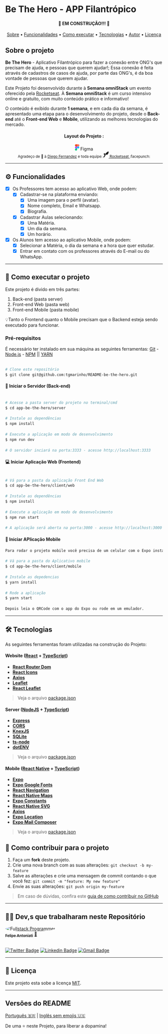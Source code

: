 # Be The Hero - APP Filantrópico

<h4 align="center"> 
	🚧  EM CONSTRUÇÃO!!! 🚧
</h4>

<p align="center">
 <a href="#-sobre-o-projeto">Sobre</a> •
 <a href="#-funcionalidades">Funcionalidades</a> •
 <a href="#-como-executar-o-projeto">Como executar</a> • 
 <a href="#-tecnologias">Tecnologias</a> • 
 <a href="#-autor">Autor</a> • 
 <a href="#user-content--licença">Licença</a>
</p>


##  Sobre o projeto

**Be The Hero** - Aplicativo Filantrópico para fazer a conexão entre ONG's que precisam de ajuda, e pessoas que querem ajudar!; Essa conexão é feita através de cadastros de casos de ajuda, por parte das ONG's, é da boa vontade de pessoas que querem ajudar.


Este Projeto foi desenvolvido durante à **Semana omniStack** um evento oferecido pela [Rocketseat](https://blog.rocketseat.com.br/primeira-next-level-week/). À **Semana omniStack** é um curso intensivo online e gratuito, com muito conteúdo prático e informativo! 

O conteúdo é exibido durante **1 semana**, e em cada dia da semana, é apresentado uma etapa para o desenvolvimento do projeto, desde o **Back-end** até o **Front-end Web** e **Mobile**, utilizando as melhores tecnologias do mercado.

<div align="center">
  <h4>Layout do Projeto : </h4>
  <img 
    src="./client/web/src/assets/icons/figma.png" 
    alt="Figma" 
    height="20"
  > Figma
</div>


<div align="center">
  <sub>Agradeço de 💜 à
    <a href="https://github.com/diego3g">Diego Fernandez</a> e toda equipe:
    <a href="https://github.com/rocketseat">
      <img 
        src="./client/web/src/assets/icons/rocketseat.svg" 
        alt="rocketseat" 
        height="20"
      > Rocketseat
    </a>
    :facepunch:
  </sub>
</div>

---

## ⚙️ Funcionalidades

- [x] Os Professores tem acesso ao aplicativo Web, onde podem: 
  - [x] Cadastrar-se na plataforma enviando:
    - [x] Uma imagem para o perfil (avatar).
    - [x] Nome completo, Email e Whatsapp.
    - [x] Biografia.
  - [x] Cadastrar Aulas selecionando:
    - [x] Uma Matéria.
    - [x] Um dia da semana.
    - [x] Um horário.

- [x] Os Alunos tem acesso ao aplicativo Mobile, onde podem:
  - [x] Selecionar a Matéria, o dia da semana e a hora que quer estudar.
  - [x] Entrar em contato com os professores através do E-mail ou do WhatsApp.

---

## 🚀 Como executar o projeto

Este projeto é divido em três partes:
1. Back-end (pasta server) 
2. Front-end Web (pasta web)
3. Front-end Mobile (pasta mobile)

💡Tanto o Frontend quanto o Mobile precisam que o Backend esteja sendo executado para funcionar.

### Pré-requisitos

É necessário ter instalado em sua máquina as seguintes ferramentas:
[Git](https://git-scm.com) - [Node.js](https://nodejs.org/en/) - [NPM](https://www.npmjs.com/) || [YARN](https://yarnpkg.com/)


```bash

# Clone este repositório
$ git clone git@github.com:tgmarinho/README-be-the-hero.git

```


#### :minidisc: Iniciar o Servidor (Back-end)

```bash

# Acesse a pasta server do projeto no terminal/cmd
$ cd app-be-the-hero/server

# Instale as dependências
$ npm install

# Execute a aplicação em modo de desenvolvimento
$ npm run dev

# O servidor inciará na porta:3333 - acesse http://localhost:3333 

```


#### 💻 Iniciar Aplicação Web (Frontend)

```bash

# Vá para a pasta da aplicação Front End Web
$ cd app-be-the-hero/client/web

# Instale as dependências
$ npm install

# Execute a aplicação em modo de desenvolvimento
$ npm run start

# A aplicação será aberta na porta:3000 - acesse http://localhost:3000

```


#### 📱 Iniciar APlicação Mobile

``` bash
Para rodar o projeto mobile você precisa de um celular com o Expo instalado ou um emulador android/ios.

# Vá para a pasta do Aplicativo mobile
$ cd app-be-the-hero/client/mobile

# Instale as depedencias
$ yarn install

# Rode a aplicação
$ yarn start

Depois leia o QRCode com o app do Expo ou rode em um emulador.

```

---


## 🛠 Tecnologias

As seguintes ferramentas foram utilizadas na construção do Projeto:

#### **Website**  ([React](https://reactjs.org/)  +  [TypeScript](https://www.typescriptlang.org/))

-   **[React Router Dom](https://github.com/ReactTraining/react-router/tree/master/packages/react-router-dom)**
-   **[React Icons](https://react-icons.github.io/react-icons/)**
-   **[Axios](https://github.com/axios/axios)**
-   **[Leaflet](https://react-leaflet.js.org/en/)**
-   **[React Leaflet](https://react-leaflet.js.org/)**

> Veja o arquivo  [package.json](https://github.com/tgmarinho/README-be-the-hero/blob/master/web/package.json)

#### **Server**  ([NodeJS](https://nodejs.org/en/)  +  [TypeScript](https://www.typescriptlang.org/))

-   **[Express](https://expressjs.com/)**
-   **[CORS](https://expressjs.com/en/resources/middleware/cors.html)**
-   **[KnexJS](http://knexjs.org/)**
-   **[SQLite](https://github.com/mapbox/node-sqlite3)**
-   **[ts-node](https://github.com/TypeStrong/ts-node)**
-   **[dotENV](https://github.com/motdotla/dotenv)**

> Veja o arquivo  [package.json](https://github.com/tgmarinho/README-be-the-hero/blob/master/server/package.json)

#### **Mobile**  ([React Native](http://www.reactnative.com/)  +  [TypeScript](https://www.typescriptlang.org/))

-   **[Expo](https://expo.io/)**
-   **[Expo Google Fonts](https://github.com/expo/google-fonts)**
-   **[React Navigation](https://reactnavigation.org/)**
-   **[React Native Maps](https://github.com/react-native-community/react-native-maps)**
-   **[Expo Constants](https://docs.expo.io/versions/latest/sdk/constants/)**
-   **[React Native SVG](https://github.com/react-native-community/react-native-svg)**
-   **[Axios](https://github.com/axios/axios)**
-   **[Expo Location](https://docs.expo.io/versions/latest/sdk/location/)**
-   **[Expo Mail Composer](https://docs.expo.io/versions/latest/sdk/mail-composer/)**

> Veja o arquivo  [package.json](https://github.com/tgmarinho/README-be-the-hero/blob/master/mobile/package.json)



##  💪 Como contribuir para o projeto

1. Faça um **fork** deste projeto.
2. Crie uma nova branch com as suas alterações: `git checkout -b my-feature`
3. Salve as alterações e crie uma mensagem de commit contando o que você fez: `git commit -m "feature: My new feature"`
4. Envie as suas alterações: `git push origin my-feature`
> Em caso de dúvidas, confira este [guia de como contribuir no GitHub](./CONTRIBUTING.md)

---

## 👨‍💻 Dev,s que trabalharam neste Repositório

<a href="https://github.com/felipe-antoniati">
 <img style="border-radius: 50%;" src="https://avatars0.githubusercontent.com/u/63480609?s=460&u=c69fe399d6e97159b75b64b597b007ff8e6ac553&v=4" width="100px;" alt="Fullstack Programmer"/>
 <br />
 <sub><b>Felipe Antoniati</b></sub></a> <a href="https://github.com/felipe-antoniati" title="Fullstack Programmer">🚀</a>
 <br /><br />

[![Twitter Badge](https://img.shields.io/badge/-@felipe-1ca0f1?style=flat-square&labelColor=1ca0f1&logo=twitter&logoColor=white&link=https://twitter.com/)](https://twitter.com/) [![Linkedin Badge](https://img.shields.io/badge/-Felipe-blue?style=flat-square&logo=Linkedin&logoColor=white&link=https://www.linkedin.com/in/)](https://www.linkedin.com/in/felipe-antoniati-1288041b7/) 
[![Gmail Badge](https://img.shields.io/badge/-antoniati.felipe@gmail.com-c14438?style=flat-square&logo=Gmail&logoColor=white&link=mailto:antoniati.felipe@gmail.com)](mailto:antoniati.felipe@gmail.com)

---

## 📝 Licença

Este projeto esta sobe a licença [MIT](./LICENSE).

---

##  Versões do README

[Português 🇧🇷](./README.md)  |  [Inglês sem emojis 🇺🇸](./README-en.md) 


De uma ⭐️ neste Projeto, para liberar a dopamina!



